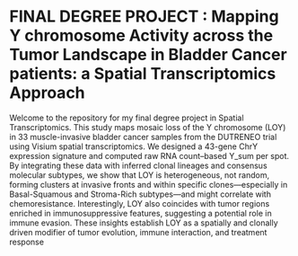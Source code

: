 # FINAL DEGREE PROJECT : Mapping Y chromosome Activity across the Tumor Landscape in Bladder Cancer patients: a Spatial Transcriptomics Approach 

Welcome to the repository for my final degree project in Spatial Transcriptomics. This study maps mosaic loss of the Y chromosome (LOY) in 33 muscle-invasive bladder cancer samples from the DUTRENEO trial using Visium spatial transcriptomics. We designed a 43-gene ChrY expression signature and computed raw RNA count–based Y_sum per spot. By integrating these data with inferred clonal lineages and consensus molecular subtypes, we show that LOY is heterogeneous, not random, forming clusters at invasive fronts and within specific clones—especially in Basal-Squamous and Stroma-Rich subtypes—and might correlate with chemoresistance. Interestingly, LOY also coincides with tumor regions enriched in immunosuppressive features, suggesting a potential role in immune evasion. These insights establish LOY as a spatially and clonally driven modifier of tumor evolution, immune interaction, and treatment response

 
